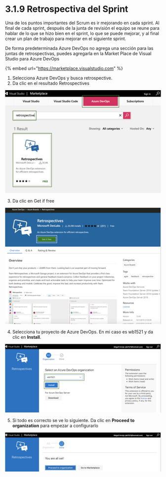 # 3.1.9 Retrospectiva del Sprint

Una de los puntos importantes del Scrum es ir mejorando en cada sprint. Al final de cada sprint, después de la junta de revisión el equipo se reune para hablar de lo que se hizo bien en el sprint, lo que se puede mejorar, y al final crear un plan de trabajo para mejorar en el siguiente sprint. 

De forma predeterminada Azure DevOps no agrega una sección para las juntas de retrospectivas, puedes agregarla en la Market Place de Visual Studio para Azure DevOps

{% embed url="https://marketplace.visualstudio.com" %}

1. Selecciona Azure DevOps y busca retrospective.
2. Da clic en el resultado Retrospectives

![](../../.gitbook/assets/image%20%28485%29.png)

3. Da clic en Get if free

![](../../.gitbook/assets/image%20%28482%29.png)

4. Selecciona tu proyecto de Azure DevOps. En mi caso es wb1521 y da clic en **Install**.

![](../../.gitbook/assets/image%20%28483%29.png)

5. Si todo es correcto se ve lo siguiente. Da clic en **Proceed to organization** para empezar a configurarlo

![](../../.gitbook/assets/image%20%28481%29.png)








